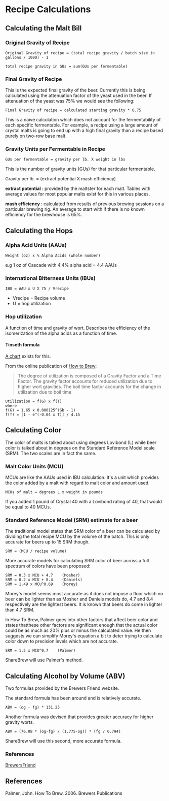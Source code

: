 Recipe Calculations
===================

Calculating the Malt Bill
-------------------------
### Original Gravity of Recipe

    Original Gravity of recipe = (total recipe gravity / batch size in gallons / 1000) - 1

    total recipe gravity in GUs = sum(GUs per fermentable)

### Final Gravity of Recipe
This is the expected final gravity of the beer. Currently this is being calculated using the attenuation factor of the yeast used in the beer. If attenuation of the yeast was 75% we would see the following:

    Final Gravity of recipe = calculated starting gravity * 0.75

This is a naive calculation which does not account for the fermentability of each specific fermentable. For example, a recipe using a large amount of crystal malts is going to end up with a high final gravity than a recipe based purely on two-row base malt.


### Gravity Units per Fermentable in Recipe
    GUs per fermentable = gravity per lb. X weight in lbs

This is the number of gravity units (GUs) for that particular fermentable.

Gravity per lb. = (extract potential X mash efficiency)

__extract potential__
:  provided by the maltster for each malt. Tables with average values for most popular malts exist for this in various places.

__mash efficiency__
:  calculated from results of previous brewing sessions on a particular brewing rig. An average to start with if there is no known efficiency for the brewhouse is 65%.

Calculating the Hops
--------------------
### Alpha Acid Units (AAUs)

    Weight (oz) x % Alpha Acids (whole number)
  e.g 1 oz of Cascade with 4.4% alpha acid = 4.4 AAUs

### International Bitterness Units (IBUs)

    IBU = AAU x U X 75 / Vrecipe

- Vrecipe = Recipe volume
- U = hop utilization

### Hop utilization

A function of time and gravity of wort. Describes the efficiency of the isomerization of the alpha acids as a function of time.

#### Tinseth formula
[A chart](http://www.howtobrew.com/section1/chapter5-5.html) exists for this.

From the online publication of [How to Brew](http://www.howtobrew.com/section1/chapter5-5.html):
> The degree of utilization is composed of a Gravity Factor and a Time Factor.
> The gravity factor accounts for reduced utilization due to higher wort
> gravities. The boil time factor accounts for the change in utilization due to
> boil time

    Utilization = f(G) x f(T)
    where
    f(G) = 1.65 x 0.000125^(Gb - 1)
    f(T) = [1 - e^(-0.04 x T)] / 4.15

Calculating Color
-----------------
The color of malts is talked about using degrees Lovibond (L) while beer color is talked about in degrees on the Standard Reference Model scale (SRM). The two scales are in fact the same.

### Malt Color Units (MCU)
MCUs are like the AAUs used in IBU calculation. It's a unit which provides the color added by a malt with regard to malt color and amount used.

    MCUs of malt = degrees L x weight in pounds

If you added 1 pound of Crystal 40 with a Lovibond rating of 40, that would be equal to 40 MCUs.

### Standard Reference Model (SRM) estimate for a beer
The traditional model states that SRM color of a beer can be calculated by dividing the total recipe MCU by the volume of the batch. This is only accurate for beers up to 15 SRM though.

    SRM = (MCU / recipe volume)

More accurate models for calculating SRM color of beer across a full spectrum of colors have been proposed:

    SRM = 0.3 x MCU + 4.7    (Mosher)
    SRM = 0.2 x MCU + 8.4    (Daniels)
    SRM = 1.49 x MCU^0.69    (Morey)

Morey's model seems most accurate as it does not impose a floor which no beer can be lighter than as Mosher and Daniels models do, 4.7 and 8.4 respectively are the lightest beers. It is known that beers do come in lighter than 4.7 SRM.

In How To Brew, Palmer goes into other factors that affect beer color and states thatthese other factors are significant enough that the actual color could be as much as 20% plus or minus the calculated value. He then suggests we can simplify Morey's equation a bit to deter trying to calculate color down to precision levels which are not accurate.

    SRM = 1.5 x MCU^0.7    (Palmer)

ShareBrew will use Palmer's method.

Calculating Alcohol by Volume (ABV)
-----------------------------------
Two formulas provided by the Brewers Friend website.

The standard formula has been around and is relatively accurate.

    ABV = (og - fg) * 131.25

Another formula was devised that provides greater accuracy for higher gravity worts.

    ABV = (76.08 * (og-fg) / (1.775-og)) * (fg / 0.794)

ShareBrew will use this second, more accurate formula.

### References
[BrewersFriend](http://www.brewersfriend.com/2011/06/16/alcohol-by-volume-calculator-updated/)

References
----------
Palmer, John. How To Brew. 2006. Brewers Publications
